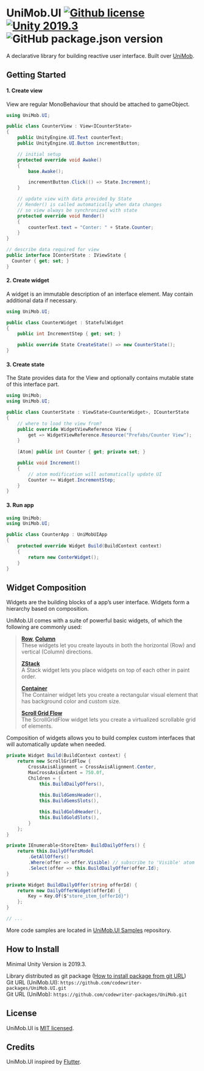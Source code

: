 # UniMob.UI [![Github license](https://img.shields.io/github/license/codewriter-packages/UniMob.UI.svg?style=flat-square)](#) [![Unity 2019.3](https://img.shields.io/badge/Unity-2019.3+-2296F3.svg?style=flat-square)](#) ![GitHub package.json version](https://img.shields.io/github/package-json/v/codewriter-packages/UniMob.UI?style=flat-square)

A declarative library for building reactive user interface. Built over [UniMob](https://github.com/codewriter-packages/UniMob).

## Getting Started

#### 1. Create view

View are regular MonoBehaviour that should be attached to gameObject.

```csharp
using UniMob.UI;

public class CounterView : View<ICounterState>
{
    public UnityEngine.UI.Text counterText;
    public UnityEngine.UI.Button incrementButton;

    // initial setup
    protected override void Awake()
    {
        base.Awake();

        incrementButton.Click(() => State.Increment);
    }

    // update view with data provided by State
    // Render() is called automatically when data changes
    // so view always be synchronized with state
    protected override void Render()
    {
        counterText.text = "Conter: " + State.Counter;
    }
}

// describe data required for view
public interface IConterState : IViewState {
  Counter { get; set; }
}
```

#### 2. Create widget

A widget is an immutable description of an interface element. May contain additional data if necessary.

```csharp
using UniMob.UI;

public class CounterWidget : StatefulWidget
{
    public int IncrementStep { get; set; }

    public override State CreateState() => new CounterState();
}
```

#### 3. Create state

The State provides data for the View and optionally contains mutable state of this interface part.

```csharp
using UniMob;
using UniMob.UI;

public class CounterState : ViewState<CounterWidget>, ICounterState
{
    // where to load the view from? 
    public override WidgetViewReference View {
        get => WidgetViewReference.Resource("Prefabs/Counter View");
    }
    
    [Atom] public int Counter { get; private set; }

    public void Increment()
    {
        // atom modification will automatically update UI
        Counter += Widget.IncrementStep;
    }
}
```

#### 3. Run app

```csharp
using UniMob;
using UniMob.UI;

public class CounterApp : UniMobUIApp
{
    protected override Widget Build(BuildContext context)
    {
        return new ConterWidget();
    }
}
```

## Widget Composition

Widgets are the building blocks of a app’s user interface.
Widgets form a hierarchy based on composition.

UniMob.UI comes with a suite of powerful basic widgets, of which the following are commonly used:

> **[Row](./Runtime/Widgets/Row.cs), [Column](./Runtime/Widgets/Column.cs)**<br/>
> These widgets let you create layouts in both the horizontal (Row) and vertical (Column) directions. 
>
>**[ZStack](./Runtime/Widgets/ZStack.cs)**<br/>
>A Stack widget lets you place widgets on top of each other in paint order.
>
>**[Container](./Runtime/Widgets/Container.cs)**<br/>
>The Container widget lets you create a rectangular visual element that has background color and custom size.
>
>**[Scroll Grid Flow](./Runtime/Widgets/ScrollGridFlow.cs)**<br/>
>The ScrollGridFlow widget lets you create a virtualized scrollable grid of elements.

Composition of widgets allows you to build complex custom interfaces that will automatically update when needed.

```csharp
private Widget Build(BuildContext context) {
    return new ScrollGridFlow {
        CrossAxisAlignment = CrossAxisAlignment.Center,
        MaxCrossAxisExtent = 750.0f,
        Children = {
            this.BuildDailyOffers(),
            
            this.BuildGemsHeader(),
            this.BuildGemsSlots(),

            this.BuildGoldHeader(),
            this.BuildGoldSlots(),
        }
    };
}

private IEnumerable<StoreItem> BuildDailyOffers() {
    return this.DailyOffersModel
        .GetAllOffers()
        .Where(offer => offer.Visible) // subscribe to 'Visible' atom
        .Select(offer => this.BuildDailyOffer(offer.Id);
}

private Widget BuildDailyOffer(string offerId) {
    return new DailyOfferWidget(offerId) {
        Key = Key.Of($"store_item_{offerId}")
    };
}

// ...
```

More code samples are located in  [UniMob.UI Samples](https://github.com/codewriter-packages/UniMob.UI-Samples) repository.

## How to Install
Minimal Unity Version is 2019.3.

Library distributed as git package ([How to install package from git URL](https://docs.unity3d.com/Manual/upm-ui-giturl.html))
<br>Git URL (UniMob.UI): `https://github.com/codewriter-packages/UniMob.UI.git`
<br>Git URL (UniMob): `https://github.com/codewriter-packages/UniMob.git`

## License

UniMob.UI is [MIT licensed](./LICENSE.md).

## Credits

UniMob.UI inspired by [Flutter](https://github.com/flutter/flutter).
